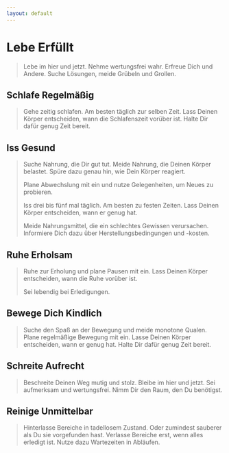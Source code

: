 ```yaml
---
layout: default
---
```


# Lebe Erfüllt
> Lebe im hier und jetzt. Nehme wertungsfrei wahr. Erfreue Dich und Andere. Suche Lösungen, meide Grübeln und Grollen.

## Schlafe Regelmäßig
> Gehe zeitig schlafen. Am besten täglich zur selben Zeit. Lass Deinen Körper entscheiden, wann die Schlafenszeit vorüber ist. Halte Dir dafür genug Zeit bereit.

## Iss Gesund
> Suche Nahrung, die Dir gut tut. Meide Nahrung, die Deinen Körper belastet. Spüre dazu genau hin, wie Dein Körper reagiert.
> 
> Plane Abwechslung mit ein und nutze Gelegenheiten, um Neues zu probieren.
>
> Iss drei bis fünf mal täglich. Am besten zu festen Zeiten. Lass Deinen Körper entscheiden, wann er genug hat.
>
> Meide Nahrungsmittel, die ein schlechtes Gewissen verursachen. Informiere Dich dazu über Herstellungsbedingungen und -kosten.

## Ruhe Erholsam
> Ruhe zur Erholung und plane Pausen mit ein. Lass Deinen Körper entscheiden, wann die Ruhe vorüber ist.
>
> Sei lebendig bei Erledigungen.

## Bewege Dich Kindlich
> Suche den Spaß an der Bewegung und meide monotone Qualen. Plane regelmäßige Bewegung mit ein. Lasse Deinen Körper entscheiden, wann er genug hat. Halte Dir dafür genug Zeit bereit.

## Schreite Aufrecht
> Beschreite Deinen Weg mutig und stolz. Bleibe im hier und jetzt. Sei aufmerksam und wertungsfrei. Nimm Dir den Raum, den Du benötigst. 

## Reinige Unmittelbar
> Hinterlasse Bereiche in tadellosem Zustand. Oder zumindest sauberer als Du sie vorgefunden hast. Verlasse Bereiche erst, wenn alles erledigt ist. Nutze dazu Wartezeiten in Abläufen. 
